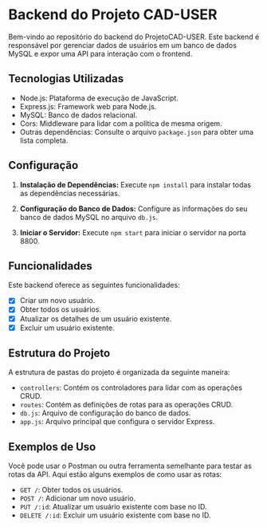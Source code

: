 # Backend do Projeto CAD-USER

Bem-vindo ao repositório do backend do ProjetoCAD-USER. Este backend é responsável por gerenciar dados de usuários em um banco de dados MySQL e expor uma API para interação com o frontend.

## Tecnologias Utilizadas

- Node.js: Plataforma de execução de JavaScript.
- Express.js: Framework web para Node.js.
- MySQL: Banco de dados relacional.
- Cors: Middleware para lidar com a política de mesma origem.
- Outras dependências: Consulte o arquivo `package.json` para obter uma lista completa.

## Configuração

1. **Instalação de Dependências:** Execute `npm install` para instalar todas as dependências necessárias.

2. **Configuração do Banco de Dados:** Configure as informações do seu banco de dados MySQL no arquivo `db.js`.

3. **Iniciar o Servidor:** Execute `npm start` para iniciar o servidor na porta 8800.

## Funcionalidades

Este backend oferece as seguintes funcionalidades:

- [x] Criar um novo usuário.
- [x] Obter todos os usuários.
- [x] Atualizar os detalhes de um usuário existente.
- [x] Excluir um usuário existente.

## Estrutura do Projeto

A estrutura de pastas do projeto é organizada da seguinte maneira:

- `controllers`: Contém os controladores para lidar com as operações CRUD.
- `routes`: Contém as definições de rotas para as operações CRUD.
- `db.js`: Arquivo de configuração do banco de dados.
- `app.js`: Arquivo principal que configura o servidor Express.

## Exemplos de Uso

Você pode usar o Postman ou outra ferramenta semelhante para testar as rotas da API. Aqui estão alguns exemplos de como usar as rotas:

- `GET /`: Obter todos os usuários.
- `POST /`: Adicionar um novo usuário.
- `PUT /:id`: Atualizar um usuário existente com base no ID.
- `DELETE /:id`: Excluir um usuário existente com base no ID.
